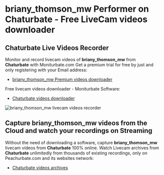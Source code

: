 # briany_thomson_mw Performer on Chaturbate - Free LiveCam videos downloader

## Chaturbate Live Videos Recorder

Monitor and record livecam videos of **briany_thomson_mw** from **Chaturbate** with Moniturbate.com
Get a premium trial for free by just and only registering with your Email address:
* [briany_thomson_mw Premium videos downloader](https://moniturbate.com/request-demo-licence-key.html)

Free livecam videos downloader - Moniturbate Software:
* [Chaturbate videos downloader](https://moniturbate.com/moniturbate-download-software.html)

![briany_thomson_mw livecam videos recorder](https://peachurnet.com/templates/moniturbate-software.png)


## Capture briany_thomson_mw videos from the Cloud and watch your recordings on Streaming

Without the need of downloading a software, capture **briany_thomson_mw** livecam videos from **Chaturbate** 100% online.
Watch Livecam archives from **Chaturbate** unlimitedly from thousands of existing recordings, only on Peachurbate.com and its websites network:
* [Chaturbate videos archives](https://peachurnet.com/)